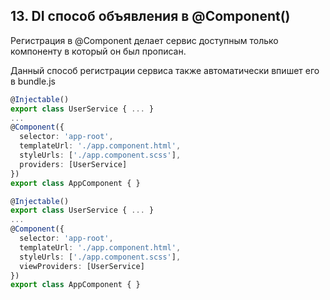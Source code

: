 ## 13. DI способ объявления в @Component()
Регистрация в @Component делает сервис доступным только компоненту в который он был прописан.

Данный способ регистрации сервиса также автоматически впишет его в bundle.js
```ts
@Injectable()
export class UserService { ... }
...
@Component({
  selector: 'app-root',
  templateUrl: './app.component.html',
  styleUrls: ['./app.component.scss'],
  providers: [UserService]
})
export class AppComponent { }
```
```ts
@Injectable()
export class UserService { ... }
...
@Component({
  selector: 'app-root',
  templateUrl: './app.component.html',
  styleUrls: ['./app.component.scss'],
  viewProviders: [UserService]
})
export class AppComponent { }
```
